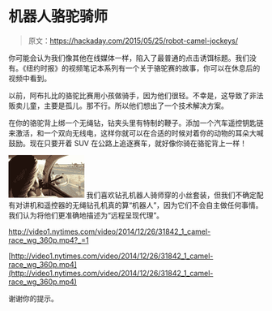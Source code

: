 # 机器人骆驼骑师

> 原文：<https://hackaday.com/2015/05/25/robot-camel-jockeys/>

你可能会认为我们像其他在线媒体一样，陷入了最普通的点击诱饵标题。我们没有。《纽约时报》的视频笔记本系列有一个关于骆驼赛的故事，你可以在休息后的视频中看到。

以前，阿布扎比的骆驼比赛用小孩做骑手，因为他们很轻。不幸是，这导致了非法贩卖儿童，主要是孤儿。那不行。所以他们想出了一个技术解决方案。

在你的骆驼背上绑一个无绳钻，钻夹头里有特制的鞭子。添加一个汽车遥控钥匙链来激活，和一个双向无线电，这样你就可以在合适的时候对着你的动物的耳朵大喊鼓励。现在只要开着 SUV 在公路上追逐赛车，就好像你骑在骆驼背上一样！

[![talking](img/7aca2158fcfd783634097d811a42781b.png)](https://hackaday.com/wp-content/uploads/2015/05/talking.png) 我们喜欢钻孔机器人骑师穿的小丝套装，但我们不确定配有对讲机和遥控器的无绳钻孔机真的算“机器人”，因为它们不会自主做任何事情。我们认为将他们更准确地描述为“远程呈现代理”。

 <http://video1.nytimes.com/video/2014/12/26/31842_1_camel-race_wg_360p.mp4?_=1>

[http://video1.nytimes.com/video/2014/12/26/31842_1_camel-race_wg_360p.mp4](http://video1.nytimes.com/video/2014/12/26/31842_1_camel-race_wg_360p.mp4)

谢谢你的提示。